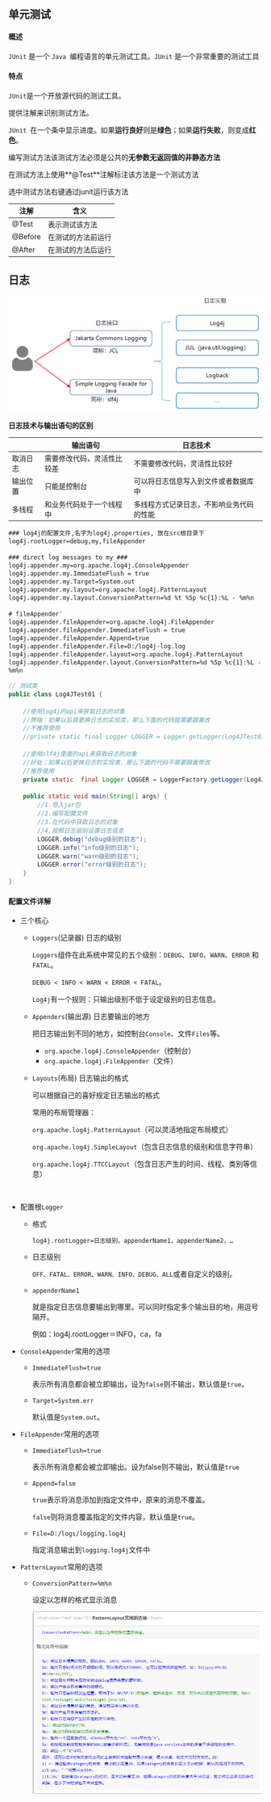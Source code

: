## 单元测试

#### 概述

  `JUnit` 是一个 `Java `编程语言的单元测试工具。`JUnit` 是一个非常重要的测试工具

#### 特点

`JUnit`是一个开放源代码的测试工具。

提供注解来识别测试方法。

`JUnit `在一个条中显示进度。如果**运行良好**则是**绿色**；如果**运行失败**，则变成**红色**。



编写测试方法该测试方法必须是公共的**无参数无返回值的非静态方法**

在测试方法上使用**@Test**注解标注该方法是一个测试方法

选中测试方法右键通过junit运行该方法



| **注解** | **含义**           |
| -------- | ------------------ |
| @Test    | 表示测试该方法     |
| @Before  | 在测试的方法前运行 |
| @After   | 在测试的方法后运行 |



## 日志

![image-20210922201902599](img/image-20210922201902599.png)

**日志技术与输出语句的区别**

|          | **输出语句**               | **日志技术**                             |
| -------- | -------------------------- | ---------------------------------------- |
| 取消日志 | 需要修改代码，灵活性比较差 | 不需要修改代码，灵活性比较好             |
| 输出位置 | 只能是控制台               | 可以将日志信息写入到文件或者数据库中     |
| 多线程   | 和业务代码处于一个线程中   | 多线程方式记录日志，不影响业务代码的性能 |



```properties
### log4j的配置文件,名字为log4j.properties, 放在src根目录下
log4j.rootLogger=debug,my,fileAppender

### direct log messages to my ###
log4j.appender.my=org.apache.log4j.ConsoleAppender
log4j.appender.my.ImmediateFlush = true
log4j.appender.my.Target=System.out
log4j.appender.my.layout=org.apache.log4j.PatternLayout
log4j.appender.my.layout.ConversionPattern=%d %t %5p %c{1}:%L - %m%n

# fileAppenderʾ
log4j.appender.fileAppender=org.apache.log4j.FileAppender
log4j.appender.fileAppender.ImmediateFlush = true
log4j.appender.fileAppender.Append=true
log4j.appender.fileAppender.File=D:/log4j-log.log
log4j.appender.fileAppender.layout=org.apache.log4j.PatternLayout
log4j.appender.fileAppender.layout.ConversionPattern=%d %5p %c{1}:%L - %m%n
```

```java
// 测试类
public class Log4JTest01 {

    //使用log4j的api来获取日志的对象
    //弊端：如果以后我更换日志的实现类，那么下面的代码就需要跟着改
    //不推荐使用
    //private static final Logger LOGGER = Logger.getLogger(Log4JTest01.class);

    //使用slf4j里面的api来获取日志的对象
    //好处：如果以后更换日志的实现类，那么下面的代码不需要跟着修改
    //推荐使用
    private static  final Logger LOGGER = LoggerFactory.getLogger(Log4JTest01.class);

    public static void main(String[] args) {
        //1.导入jar包
        //2.编写配置文件
        //3.在代码中获取日志的对象
        //4.按照日志级别设置日志信息
        LOGGER.debug("debug级别的日志");
        LOGGER.info("info级别的日志");
        LOGGER.warn("warn级别的日志");
        LOGGER.error("error级别的日志");
    }
}
```

#### 配置文件详解

+ 三个核心

  + `Loggers`(记录器)        日志的级别

    `Loggers`组件在此系统中常见的五个级别：`DEBUG`、`INFO`、`WARN`、`ERROR` 和 `FATAL`。

    `DEBUG < INFO < WARN < ERROR < FATAL`。

    `Log4j`有一个规则：只输出级别不低于设定级别的日志信息。

  + `Appenders`(输出源)   日志要输出的地方

    把日志输出到不同的地方，如控制台`Console`、文件`Files`等。

    + `org.apache.log4j.ConsoleAppender`（控制台）
    + `org.apache.log4j.FileAppender`（文件）

  + `Layouts`(布局)             日志输出的格式

    可以根据自己的喜好规定日志输出的格式

    常用的布局管理器：

    ​		`org.apache.log4j.PatternLayout`（可以灵活地指定布局模式）

    ​        `org.apache.log4j.SimpleLayout`（包含日志信息的级别和信息字符串）

    ​		`org.apache.log4j.TTCCLayout`（包含日志产生的时间、线程、类别等信息）

    ​	

+ 配置根`Logger`

  + 格式

    `log4j.rootLogger=日志级别，appenderName1，appenderName2，…`

  + 日志级别

    `OFF、FATAL、ERROR、WARN、INFO、DEBUG、ALL`或者自定义的级别。

  + `appenderName1`

    就是指定日志信息要输出到哪里。可以同时指定多个输出目的地，用逗号隔开。

    例如：log4j.rootLogger＝INFO，ca，fa

+ `ConsoleAppender`常用的选项

  + `ImmediateFlush=true`

    表示所有消息都会被立即输出，设为`false`则不输出，默认值是`true`。

  + `Target=System.err`

    默认值是`System.out`。

+ `FileAppender`常用的选项

  + `ImmediateFlush=true`

    表示所有消息都会被立即输出。设为false则不输出，默认值是`true`

  + `Append=false`

    `true`表示将消息添加到指定文件中，原来的消息不覆盖。

    `false`则将消息覆盖指定的文件内容，默认值是`true`。

  + `File=D:/logs/logging.log4j`

    指定消息输出到`logging.log4j`文件中

+ `PatternLayout`常用的选项

  + `ConversionPattern=%m%n`

    设定以怎样的格式显示消息

    ![07_PatternLayout常用的选项](img/07_PatternLayout常用的选项.png)

